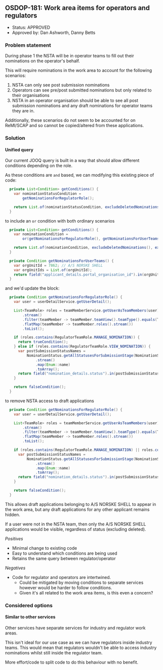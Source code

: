 ## OSDOP-181: Work area items for operators and regulators

* Status: APPROVED
* Approved by: Dan Ashworth, Danny Betts

### Problem statement

During phase 1 the NSTA will be in operator teams to fill out their nominations on the operator's behalf.

This will require nominations in the work area to account for the following scenarios:

1. NSTA can only see post submission nominations
2. Operators can see pre/post submitted nominations but only related to their organisations
3. NSTA in an operator organisation should be able to see all post submission nominations and any draft nominations for
   operator teams they are in.

Additionally, these scenarios do not seem to be accounted for on ReMI/SCAP and so cannot be copied/altered from these
applications.

### Solution

#### Unified query

Our current JOOQ query is built in a way that should allow different conditions depending on the role.

As these conditions are `and` based, we can modifying this existing piece of code:

```java
  private List<Condition> getConditions() {
    var nominationStatusCondition =
        getNominationsForRegulatorRole();

    return List.of(nominationStatusCondition, excludeDeletedNominations(), excludeDraftUpdates());
  }
```

to include an `or` condition with both ordinary scenarios

```java
  private List<Condition> getConditions() {
    var nominationCondition =
        or(getNominationsForRegulatorRole(), getNominationsForUserTeams());

    return List.of(nominationCondition, excludeDeletedNominations(), excludeDraftUpdates());
  }

  private Condition getNominationsForUserTeams() {
    var orgUnitId = 7862; // A/S NORSKE SHELL
    var orgUnitIds = List.of(orgUnitId);
    return field("applicant_details.portal_organisation_id").in(orgUnitIds);
  }
```
and we'd update the block:
```java
  private Condition getNominationsForRegulatorRole() {
    var user = userDetailService.getUserDetail();

    List<TeamRole> roles = teamMemberService.getUserAsTeamMembers(user)
        .stream()
        .filter(teamMember -> teamMember.teamView().teamType().equals(TeamType.REGULATOR))
        .flatMap(teamMember -> teamMember.roles().stream())
        .toList();

    if (roles.contains(RegulatorTeamRole.MANAGE_NOMINATION)) {
      return trueCondition();
    } else if (roles.contains(RegulatorTeamRole.VIEW_NOMINATION)) {
      var postSubmissionStatusNames =
          NominationStatus.getAllStatusesForSubmissionStage(NominationStatusSubmissionStage.POST_SUBMISSION)
              .stream()
              .map(Enum::name)
              .toArray();
      return field("nomination_details.status").in(postSubmissionStatusNames);
    }

    return falseCondition();
  }
```

to remove NSTA access to draft applications

```java
  private Condition getNominationsForRegulatorRole() {
    var user = userDetailService.getUserDetail();

    List<TeamRole> roles = teamMemberService.getUserAsTeamMembers(user)
        .stream()
        .filter(teamMember -> teamMember.teamView().teamType().equals(TeamType.REGULATOR))
        .flatMap(teamMember -> teamMember.roles().stream())
        .toList();

    if (roles.contains(RegulatorTeamRole.MANAGE_NOMINATION) || roles.contains(RegulatorTeamRole.VIEW_NOMINATION)) {
      var postSubmissionStatusNames =
          NominationStatus.getAllStatusesForSubmissionStage(NominationStatusSubmissionStage.POST_SUBMISSION)
              .stream()
              .map(Enum::name)
              .toArray();
      return field("nomination_details.status").in(postSubmissionStatusNames);
    }

    return falseCondition();
  }
```

This allows draft applications belonging to A/S NORSKE SHELL to appear in the work area, but any draft applications
for any other applicant remains hidden.

If a user were not in the NSTA team, then only the A/S NORSKE SHELL applications would be visible, regardless of status 
(excluding deleted).

_Positives_

- Minimal change to existing code
- Easy to understand which conditions are being used
- Retains the same query between regulator/operator

_Negatives_

- Code for regulator and operators are intertwined.
  - Could be mitigated by moving conditions to separate services however would be harder to follow conditions.
  - Given it's all related to the work area items, is this even a concern?

### Considered options

#### Similar to other services

Other services have separate services for industry and regulator work areas. 

This isn't ideal for our use case as we can have regulators inside industry teams. 
This would mean that regulators wouldn't be able to access industry nominations whilst still inside the regulator team.

More effort/code to split code to do this behaviour with no benefit.